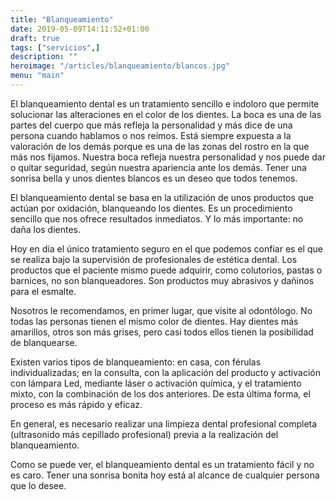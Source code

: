 ```yaml
---
title: "Blanqueamiento"
date: 2019-05-09T14:11:52+01:00
draft: true
tags: ["servicios",]
description: ""
heroimage: "/articles/blanqueamiento/blancos.jpg"
menu: "main"
---
```


El blanqueamiento dental es un tratamiento sencillo e indoloro que permite solucionar las alteraciones en el color de los dientes. La boca es una de las partes del cuerpo que más refleja la personalidad y más dice de una persona cuando hablamos o nos reímos. Está siempre expuesta a la valoración de los demás porque es una de las zonas del rostro en la que más nos fijamos. Nuestra boca refleja nuestra personalidad y nos puede dar o quitar seguridad, según nuestra apariencia ante los demás. Tener una sonrisa bella y unos dientes blancos es un deseo que todos tenemos.

El blanqueamiento dental se basa en la utilización de unos productos que actúan por oxidación, blanqueando los dientes. Es un procedimiento sencillo que nos ofrece resultados inmediatos. Y lo más importante: no daña los dientes.

Hoy en día el único tratamiento seguro en el que podemos confiar es el que se realiza bajo la supervisión de profesionales de estética dental. Los productos que el paciente mismo puede adquirir, como colutorios, pastas o barnices, no son blanqueadores. Son productos muy abrasivos y dañinos para el esmalte.

Nosotros le recomendamos, en primer lugar, que visite al odontólogo. No todas las personas tienen el mismo color de dientes. Hay dientes más amarillos, otros son más grises, pero casi todos ellos tienen la posibilidad de blanquearse.

Existen varios tipos de blanqueamiento: en casa, con férulas individualizadas; en la consulta, con la aplicación del producto y activación con lámpara Led, mediante láser o activación química, y el tratamiento mixto, con la combinación de los dos anteriores. De esta última forma, el proceso es más rápido y eficaz.

En general, es necesario realizar una limpieza dental profesional completa (ultrasonido más cepillado profesional) previa a la realización del blanqueamiento.

Como se puede ver, el blanqueamiento dental es un tratamiento fácil y no es caro. Tener una sonrisa bonita hoy está al alcance de cualquier persona que lo desee.
